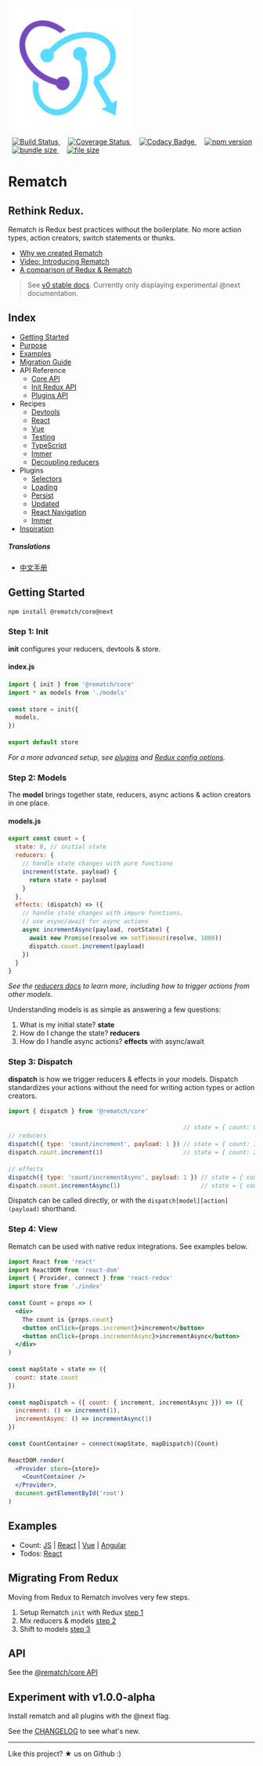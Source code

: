 <img src="./logo/rematch-logo.svg" height='250' width='250' alt="Rematch Logo">

<p>
<a href='https://travis-ci.org/rematch/rematch' style='margin: 0 0.5rem;'>
<img src='https://travis-ci.org/rematch/rematch.svg?branch=master' alt='Build Status' height='18'/>
</a>

<a href='https://coveralls.io/github/rematch/rematch?branch=master' style='margin: 0 0.5rem;'>
<img src='https://coveralls.io/repos/github/rematch/rematch/badge.svg?branch=master' alt='Coverage Status' height='18'/>
</a>

<a href='https://www.codacy.com/app/ShMcK/rematch?utm_source=github.com&amp;utm_medium=referral&amp;utm_content=rematch/rematch&amp;utm_campaign=Badge_Grade' style='margin: 0 0.5rem;'>
  <img src='https://api.codacy.com/project/badge/Grade/04039822aa23402bb985d9b374ac4a39' alt='Codacy Badge' height='18'>
</a>

<a href='https://badge.fury.io/js/%40rematch%2Fcore' style='margin: 0 0.5rem;'>
<img src='https://badge.fury.io/js/%40rematch%2Fcore.svg' alt='npm version' height='18'>
</a>

<a href='https://img.shields.io/badge/bundlesize-~5kb-brightgreen.svg?style=flat' style='margin: 0 0.5rem;'>
<img src='https://img.shields.io/badge/bundlesize-~5kb-brightgreen.svg?style=flat' alt='bundle size' height='18'>
</a>

<a href='https://img.shields.io/badge/dependencies-redux-brightgreen.svg?style=flat' style='margin: 0 0.5rem;'>
<img src='https://img.shields.io/badge/dependencies-redux-brightgreen.svg?style=flat' alt='file size' height='18'>
</a>
</p>

# Rematch

## Rethink Redux.

Rematch is Redux best practices without the boilerplate. No more action types, action creators, switch statements or thunks.

- [Why we created Rematch](https://hackernoon.com/redesigning-redux-b2baee8b8a38)
- [Video: Introducing Rematch](https://www.youtube.com/watch?v=3ezSBYoL5do)
- [A comparison of Redux & Rematch](./docs/purpose.md)

> See [v0 stable docs](https://github.com/rematch/rematch/tree/v0). Currently only displaying experimental @next documentation.

## Index

* [Getting Started](#getting-started)
* [Purpose](./docs/purpose.md)
* [Examples](#examples)
* [Migration Guide](#migrating-from-redux)
* API Reference
  * [Core API](./docs/api.md)
  * [Init Redux API](./docs/reduxApi.md)
  * [Plugins API](./docs/pluginsApi.md)
* Recipes
  * [Devtools](./docs/recipes/devtools.md)
  * [React](./docs/recipes/react.md)
  * [Vue](./docs/recipes/vue.md)
  * [Testing](./docs/recipes/testing.md)
  * [TypeScript](./docs/recipes/typescript.md)
  * [Immer](./docs/recipes/immer.md)
  * [Decoupling reducers](./docs/recipes/decouplingReducers.md)
* Plugins
  * [Selectors](./plugins/select/README.md)
  * [Loading](./plugins/loading/README.md)
  * [Persist](./plugins/persist/README.md)
  * [Updated](./plugins/updated/README.md)
  * [React Navigation](./plugins/react-navigation/README.md)
  * [Immer](./plugins/immer/README.md)
* [Inspiration](./docs/inspiration.md)

##### Translations
* [中文手册](https://rematch.gitbook.io/handbook)

## Getting Started

```sh
npm install @rematch/core@next
```

### Step 1: Init

**init** configures your reducers, devtools & store.

#### index.js

```js
import { init } from '@rematch/core'
import * as models from './models'

const store = init({
  models,
})

export default store
```

*For a more advanced setup, see [plugins](./docs/plugins.md) and [Redux config options](./docs/reduxApi.md).*

### Step 2: Models

The **model** brings together state, reducers, async actions & action creators in one place.

#### models.js
```js
export const count = {
  state: 0, // initial state
  reducers: {
    // handle state changes with pure functions
    increment(state, payload) {
      return state + payload
    }
  },
  effects: (dispatch) => ({
    // handle state changes with impure functions.
    // use async/await for async actions
    async incrementAsync(payload, rootState) {
      await new Promise(resolve => setTimeout(resolve, 1000))
      dispatch.count.increment(payload)
    })
  }
}
```

*See the [reducers docs](https://github.com/rematch/rematch/blob/master/docs/api.md#reducers) to learn more, including how to trigger actions from other models.*

Understanding models is as simple as answering a few questions:

1. What is my initial state? **state**
2. How do I change the state? **reducers**
3. How do I handle async actions? **effects** with async/await

### Step 3: Dispatch

**dispatch** is how we trigger reducers & effects in your models. Dispatch standardizes your actions without the need for writing action types or action creators.

```js
import { dispatch } from '@rematch/core'

                                                  // state = { count: 0 }
// reducers
dispatch({ type: 'count/increment', payload: 1 }) // state = { count: 1 }
dispatch.count.increment(1)                       // state = { count: 2 }

// effects
dispatch({ type: 'count/incrementAsync', payload: 1 }) // state = { count: 3 } after delay
dispatch.count.incrementAsync(1)                       // state = { count: 4 } after delay
```

Dispatch can be called directly, or with the `dispatch[model][action](payload)` shorthand.


### Step 4: View

Rematch can be used with native redux integrations. See examples below.

```jsx
import React from 'react'
import ReactDOM from 'react-dom'
import { Provider, connect } from 'react-redux'
import store from './index'

const Count = props => (
  <div>
    The count is {props.count}
    <button onClick={props.increment}>increment</button>
    <button onClick={props.incrementAsync}>incrementAsync</button>
  </div>
)

const mapState = state => ({
  count: state.count
})

const mapDispatch = ({ count: { increment, incrementAsync }}) => ({
  increment: () => increment(1),
  incrementAsync: () => incrementAsync(1)
})

const CountContainer = connect(mapState, mapDispatch)(Count)

ReactDOM.render(
  <Provider store={store}>
    <CountContainer />
  </Provider>,
  document.getElementById('root')
)
```

## Examples

- Count: [JS](https://codepen.io/Sh_McK/pen/BJMmXx?editors=1010) | [React](https://codesandbox.io/s/3kpyz2nnz6) | [Vue](https://codesandbox.io/s/n3373olqo0) | [Angular](https://stackblitz.com/edit/rematch-angular-5-count)
- Todos: [React](https://codesandbox.io/s/92mk9n6vww)

## Migrating From Redux

Moving from Redux to Rematch involves very few steps.

1. Setup Rematch `init` with Redux [step 1](https://codesandbox.io/s/yw2wy1q929)
2. Mix reducers & models [step 2](https://codesandbox.io/s/9yk6rjok1r)
3. Shift to models [step 3](https://codesandbox.io/s/mym2x8m7v9)


## API

See the [@rematch/core API](./docs/api.md)

## Experiment with v1.0.0-alpha

Install rematch and all plugins with the @next flag. 

See the [CHANGELOG](./CHANGELOG.md) to see what's new.

---

Like this project? ★ us on Github :)
